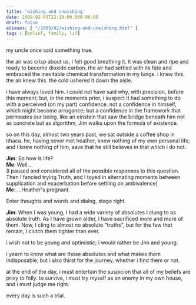 ```yaml
---
title: 'wishing and unwishing'
date: 2009-02-03T22:19:00.000-06:00
draft: false
aliases: [ "/2009/02/wishing-and-unwishing.html" ]
tags : [belief, family, lif]
---
```


my uncle once said something true.  
  
the air was crisp about us. i felt good breathing it. it was clean and ripe and ready to become dioxide carbon. the air had settled with its fate and embraced the inevitable chemical transformation in my lungs. i knew this. the air knew this. the cold ushered it down the aisle.  
  
i have always loved him. i could not have said why, with precision, before this moment; but, in the moments prior, i suspect it had something to do with a perceived (on my part) confidence. not a confidence in himself, which might become arrogance; but a confidence in the framework that permeates our being. like an einstein that saw the bridge beneath him not as concrete but as algorithm, Jim walks upon the formula of existence.  
  
so on this day, almost two years past, we sat outside a coffee shop in ithaca. he, having never met heather, knew nothing of my own personal life; and i knew nothing of him, save that he still believes in that which i do not.  
  
**Jim**: So how is life?  
**Me**: Well...  
(I paused and considered all of the possible responses to this question. Then I fancied trying Truth, and I toyed in alternating moments between supplication and exacerbation before settling on ambivalence)  
**Me**: ...Heather's pregnant.  
  
Enter thoughts and words and dialog, stage right.  
  
**Jim**: When I was young, I had a wide variety of absolutes I clung to as absolute truth. As I have grown older, I have sacrificed more and more of them. Now, I cling to almost no absolute "truths", but for the few that remain, I clutch them tighter than ever.  
  
i wish not to be young and optimistic; i would rather be Jim and young.  
  
i yearn to know what are those absolutes and what makes them indisposable; but i also thirst for the journey, whether i find them or not.  
  
at the end of the day, i must entertain the suspicion that all of my beliefs are privy to folly. to survive, i must try myself as an enemy in my own house, and i must judge me right.  
  
every day is such a trial.